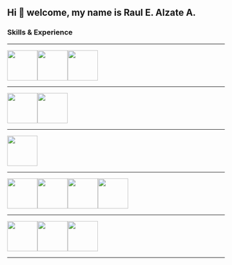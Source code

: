 ## Hi 👋 welcome, my name is Raul E. Alzate A.

### Skills & Experience
---

<img src="https://cdn.jsdelivr.net/gh/devicons/devicon/icons/java/java-original-wordmark.svg" width='70'/><img src="https://miro.medium.com/max/400/1*9tVpRN7cCovFMavU4PVg2w.png" width='70'/><img src="https://cdn.jsdelivr.net/gh/devicons/devicon/icons/gradle/gradle-plain-wordmark.svg" width='70'/>
          


---
<img src="https://cdn.jsdelivr.net/gh/devicons/devicon/icons/php/php-original.svg" width='70'/><img src="https://cdn.jsdelivr.net/gh/devicons/devicon/icons/yii/yii-original-wordmark.svg" width='70' />

---
          
<img src="https://cdn.jsdelivr.net/gh/devicons/devicon/icons/latex/latex-original.svg" width='70' />

---

<img src="https://cdn.jsdelivr.net/gh/devicons/devicon/icons/javascript/javascript-original.svg" width='70'/><img src="https://cdn.jsdelivr.net/gh/devicons/devicon/icons/nodejs/nodejs-original-wordmark.svg" width='70'/><img src="https://cdn.jsdelivr.net/gh/devicons/devicon/icons/bootstrap/bootstrap-original-wordmark.svg" width='70'/><img src="https://cdn.jsdelivr.net/gh/devicons/devicon/icons/html5/html5-original-wordmark.svg" width='70'/>
          
          

---

<img src="https://d3njjcbhbojbot.cloudfront.net/api/utilities/v1/imageproxy/https://coursera-course-photos.s3.amazonaws.com/15/ab137082ad40cabb23d4baf1500ea6/FPGA-LOGO.png?" width='70' /><img src="https://static.thenounproject.com/png/926776-200.png" width='70'/><img src="https://static.wixstatic.com/media/3b5532_3ec15bd2df62436081f0798f36592d89~mv2.png/v1/fill/w_366,h_366,al_c/3b5532_3ec15bd2df62436081f0798f36592d89~mv2.png" width='70'/>

---


<!--
<img src="" width='70'/>
**raulest50/raulest50** is a ✨ _special_ ✨ repository because its `README.md` (this file) appears on your GitHub profile.

Here are some ideas to get you started:

- 🔭 I’m currently working on ...
- 🌱 I’m currently learning ...
- 👯 I’m looking to collaborate on ...
- 🤔 I’m looking for help with ...
- 💬 Ask me about ...
- 📫 How to reach me: ...
- 😄 Pronouns: ...
- ⚡ Fun fact: ...
-->
